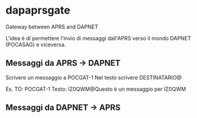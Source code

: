 # dapaprsgate
Gateway between APRS and DAPNET 

L'idea è di permettere l'invio di messaggi dall'APRS verso il mondo DAPNET (POCASAG) e viceversa.

Messaggi da APRS -> DAPNET
---------------------------
Scrivere un messaggio a POCGAT-1
Nel testo scrivere  DESTINATARIO@<testo del messaggio>
  
  Es.  TO: POCGAT-1
  Testo: IZ0QWM@Questo è un messaggio per IZ0QWM
  
Messaggi da DAPNET -> APRS
--------------------------

  
